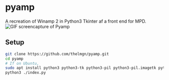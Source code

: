 # pyamp
A recreation of Winamp 2 in Python3 Tkinter af a front end for MPD.
![GIF screencapture of Pyamp](https://raw.githubusercontent.com/theLMGN/pyamp/master/screenshot.gif)

## Setup

```bash
git clone https://github.com/thelmgn/pyamp.git
cd pyamp
# If on Ubuntu,
sudo apt install python3 python3-tk python3-pil python3-pil.imagetk python3-mpd
python3 ./index.py
```
